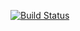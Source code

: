 [![Build Status](https://travis-ci.org/Balanar400hp/moduleTest.svg?branch=master)](https://travis-ci.org/dmred/mtrx_tsts)
